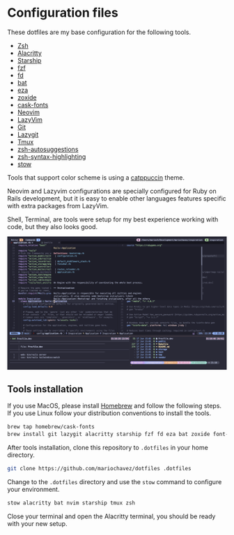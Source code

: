 # Configuration files

These dotfiles are my base configuration for the following tools.

- [Zsh](https://www.zsh.org)
- [Alacritty](https://alacritty.org)
- [Starship](https://starship.rs)
- [fzf](https://github.com/junegunn/fzf)
- [fd](https://github.com/sharkdp/fd)
- [bat](https://github.com/sharkdp/bat)
- [eza](https://github.com/eza-community/eza)
- [zoxide](https://github.com/ajeetdsouza/zoxide)
- [cask-fonts](https://github.com/Homebrew/homebrew-cask-fonts)
- [Neovim](https://neovim.io)
- [LazyVim](https://www.lazyvim.org)
- [Git](https://git-scm.com)
- [Lazygit](https://github.com/jesseduffield/lazygit)
- [Tmux](https://github.com/tmux/tmux)
- [zsh-autosuggestions](https://github.com/zsh-users/zsh-autosuggestions)
- [zsh-syntax-highlighting](https://github.com/zsh-users/zsh-syntax-highlighting)
- [stow](https://www.gnu.org/software/stow/)

Tools that support color scheme is using a [catppuccin](https://github.com/catppuccin/catppuccin) theme.

Neovim and Lazyvim configurations are specially configured for Ruby on Rails development, but it is easy to enable
other languages features specific with extra packages from LazyVim.

Shell, Terminal, are tools were setup for my best experience working with code, but they also looks good.

![Alacritty terminal with Neovim](screen.png)

## Tools installation

If you use MacOS, please install [Homebrew](https://brew.sh) and follow the following steps. If you use Linux follow
your distribution conventions to install the tools.

```bash
brew tap homebrew/cask-fonts
brew install git lazygit alacritty starship fzf fd eza bat zoxide font-meslo-lg-nerd-font neovim tmux zsh-autosuggestions zsh-syntax-highlighting stow
```

After tools installation, clone this repository to `.dotfiles` in your home directory.

```bash
git clone https://github.com/mariochavez/dotfiles .dotfiles
```

Change to the `.dotfiles` directory and use the `stow` command to configure your environment.

```bash
stow alacritty bat nvim starship tmux zsh
```

Close your terminal and open the Alacritty terminal, you should be ready with your new setup.
